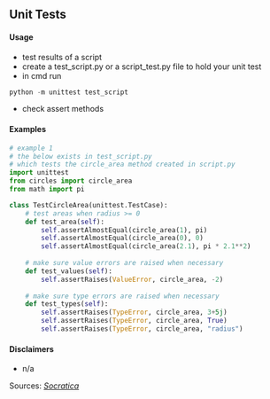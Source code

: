 ## Unit Tests

#### Usage

* test results of a script
* create a test_script.py or a script_test.py file to hold your unit test
* in cmd run 
```python
python -m unittest test_script
```
* check assert methods

#### Examples

```python
# example 1
# the below exists in test_script.py
# which tests the circle_area method created in script.py
import unittest
from circles import circle_area
from math import pi

class TestCircleArea(unittest.TestCase):
    # test areas when radius >= 0
    def test_area(self):
        self.assertAlmostEqual(circle_area(1), pi)
        self.assertAlmostEqual(circle_area(0), 0)
        self.assertAlmostEqual(circle_area(2.1), pi * 2.1**2)
    
    # make sure value errors are raised when necessary
    def test_values(self):
        self.assertRaises(ValueError, circle_area, -2)
        
    # make sure type errors are raised when necessary
    def test_types(self):
        self.assertRaises(TypeError, circle_area, 3+5j)
        self.assertRaises(TypeError, circle_area, True)
        self.assertRaises(TypeError, circle_area, "radius")
```

#### Disclaimers

* n/a

Sources: [_Socratica_](https://youtu.be/1Lfv5tUGsn8)